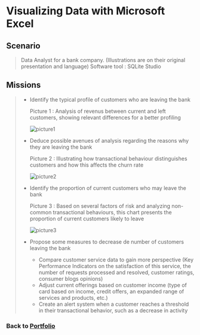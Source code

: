 # Visualizing Data with Microsoft Excel

## Scenario
 > Data Analyst for a bank company. (Illustrations are on their original presentation and language)
 > Software tool : SQLite Studio

## Missions
> * Identify the typical profile of customers who are leaving the bank
>
>   Picture 1 : Analysis of revenus between current and left customers, showing relevant differences for a better profiling
> 
>   ![picture1](/Projects/Project_1_folder/images/Image_1.jpg)
> 
> * Deduce possible avenues of analysis regarding the reasons why they are leaving the bank
>  
>   Picture 2 : Illustrating how transactional behaviour distinguishes customers and how this affects the churn rate
>
>   ![picture2](/Projects/Project_1_folder/images/Image_2.jpg)
> 
> * Identify the proportion of current customers who may leave the bank
>  
>   Picture 3 : Based on several factors of risk and analyzing non-common transactional behaviours, this chart presents the proportion of current customers likely to leave
>
>   ![picture3](/Projects/Project_1_folder/images/Image_3.jpg)
>
> * Propose some measures to decrease de number of customers leaving the bank
>     - Compare customer service data to gain more perspective (Key Performance Indicators on the satisfaction of this service, the number of requests processed and resolved, customer ratings, consumer blogs opinions)
>     - Adjust current offerings based on customer income (type of card based on income, credit offers, an expanded range of services and products, etc.)
>     - Create an alert system when a customer reaches a threshold in their transactional behavior, such as a decrease in activity


### Back to [Portfolio](https://ivancor93.github.io/Portfolio)
